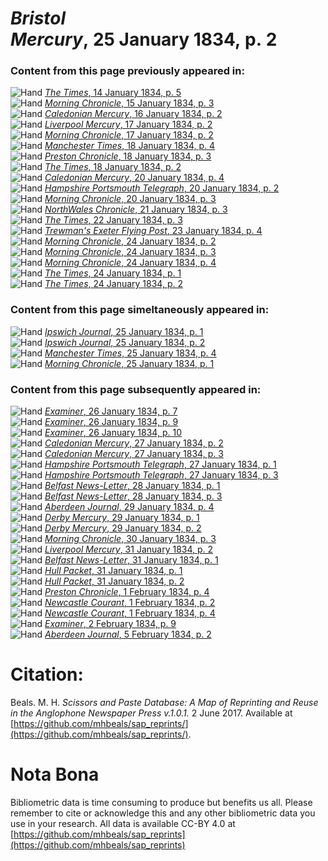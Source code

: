 # *Bristol Mercury*, 25 January 1834, p. 2  
  
### Content from this page previously appeared in:  
![Hand](http://scissorsandpaste.net/wp-content/uploads/2017/06/smallhandpointer.png) [*The Times*, 14 January 1834, p. 5](https://mhbeals.github.io/sap_html/The-Times/The-Times-14-January-1834-p-5)  
![Hand](http://scissorsandpaste.net/wp-content/uploads/2017/06/smallhandpointer.png) [*Morning Chronicle*, 15 January 1834, p. 3](https://mhbeals.github.io/sap_html/Morning-Chronicle/Morning-Chronicle-15-January-1834-p-3)  
![Hand](http://scissorsandpaste.net/wp-content/uploads/2017/06/smallhandpointer.png) [*Caledonian Mercury*, 16 January 1834, p. 2](https://mhbeals.github.io/sap_html/Caledonian-Mercury/Caledonian-Mercury-16-January-1834-p-2)  
![Hand](http://scissorsandpaste.net/wp-content/uploads/2017/06/smallhandpointer.png) [*Liverpool Mercury*, 17 January 1834, p. 2](https://mhbeals.github.io/sap_html/Liverpool-Mercury/Liverpool-Mercury-17-January-1834-p-2)  
![Hand](http://scissorsandpaste.net/wp-content/uploads/2017/06/smallhandpointer.png) [*Morning Chronicle*, 17 January 1834, p. 2](https://mhbeals.github.io/sap_html/Morning-Chronicle/Morning-Chronicle-17-January-1834-p-2)  
![Hand](http://scissorsandpaste.net/wp-content/uploads/2017/06/smallhandpointer.png) [*Manchester Times*, 18 January 1834, p. 4](https://mhbeals.github.io/sap_html/Manchester-Times/Manchester-Times-18-January-1834-p-4)  
![Hand](http://scissorsandpaste.net/wp-content/uploads/2017/06/smallhandpointer.png) [*Preston Chronicle*, 18 January 1834, p. 3](https://mhbeals.github.io/sap_html/Preston-Chronicle/Preston-Chronicle-18-January-1834-p-3)  
![Hand](http://scissorsandpaste.net/wp-content/uploads/2017/06/smallhandpointer.png) [*The Times*, 18 January 1834, p. 2](https://mhbeals.github.io/sap_html/The-Times/The-Times-18-January-1834-p-2)  
![Hand](http://scissorsandpaste.net/wp-content/uploads/2017/06/smallhandpointer.png) [*Caledonian Mercury*, 20 January 1834, p. 4](https://mhbeals.github.io/sap_html/Caledonian-Mercury/Caledonian-Mercury-20-January-1834-p-4)  
![Hand](http://scissorsandpaste.net/wp-content/uploads/2017/06/smallhandpointer.png) [*Hampshire Portsmouth Telegraph*, 20 January 1834, p. 2](https://mhbeals.github.io/sap_html/Hampshire-Portsmouth-Telegraph/Hampshire-Portsmouth-Telegraph-20-January-1834-p-2)  
![Hand](http://scissorsandpaste.net/wp-content/uploads/2017/06/smallhandpointer.png) [*Morning Chronicle*, 20 January 1834, p. 3](https://mhbeals.github.io/sap_html/Morning-Chronicle/Morning-Chronicle-20-January-1834-p-3)  
![Hand](http://scissorsandpaste.net/wp-content/uploads/2017/06/smallhandpointer.png) [*NorthWales Chronicle*, 21 January 1834, p. 3](https://mhbeals.github.io/sap_html/NorthWales-Chronicle/NorthWales-Chronicle-21-January-1834-p-3)  
![Hand](http://scissorsandpaste.net/wp-content/uploads/2017/06/smallhandpointer.png) [*The Times*, 22 January 1834, p. 3](https://mhbeals.github.io/sap_html/The-Times/The-Times-22-January-1834-p-3)  
![Hand](http://scissorsandpaste.net/wp-content/uploads/2017/06/smallhandpointer.png) [*Trewman's Exeter Flying Post*, 23 January 1834, p. 4](https://mhbeals.github.io/sap_html/Trewman's-Exeter-Flying-Post/Trewman's-Exeter-Flying-Post-23-January-1834-p-4)  
![Hand](http://scissorsandpaste.net/wp-content/uploads/2017/06/smallhandpointer.png) [*Morning Chronicle*, 24 January 1834, p. 2](https://mhbeals.github.io/sap_html/Morning-Chronicle/Morning-Chronicle-24-January-1834-p-2)  
![Hand](http://scissorsandpaste.net/wp-content/uploads/2017/06/smallhandpointer.png) [*Morning Chronicle*, 24 January 1834, p. 3](https://mhbeals.github.io/sap_html/Morning-Chronicle/Morning-Chronicle-24-January-1834-p-3)  
![Hand](http://scissorsandpaste.net/wp-content/uploads/2017/06/smallhandpointer.png) [*Morning Chronicle*, 24 January 1834, p. 4](https://mhbeals.github.io/sap_html/Morning-Chronicle/Morning-Chronicle-24-January-1834-p-4)  
![Hand](http://scissorsandpaste.net/wp-content/uploads/2017/06/smallhandpointer.png) [*The Times*, 24 January 1834, p. 1](https://mhbeals.github.io/sap_html/The-Times/The-Times-24-January-1834-p-1)  
![Hand](http://scissorsandpaste.net/wp-content/uploads/2017/06/smallhandpointer.png) [*The Times*, 24 January 1834, p. 2](https://mhbeals.github.io/sap_html/The-Times/The-Times-24-January-1834-p-2)  
  
### Content from this page simeltaneously appeared in:  
![Hand](http://scissorsandpaste.net/wp-content/uploads/2017/06/smallhandpointer.png) [*Ipswich Journal*, 25 January 1834, p. 1](https://mhbeals.github.io/sap_html/Ipswich-Journal/Ipswich-Journal-25-January-1834-p-1)  
![Hand](http://scissorsandpaste.net/wp-content/uploads/2017/06/smallhandpointer.png) [*Ipswich Journal*, 25 January 1834, p. 2](https://mhbeals.github.io/sap_html/Ipswich-Journal/Ipswich-Journal-25-January-1834-p-2)  
![Hand](http://scissorsandpaste.net/wp-content/uploads/2017/06/smallhandpointer.png) [*Manchester Times*, 25 January 1834, p. 4](https://mhbeals.github.io/sap_html/Manchester-Times/Manchester-Times-25-January-1834-p-4)  
![Hand](http://scissorsandpaste.net/wp-content/uploads/2017/06/smallhandpointer.png) [*Morning Chronicle*, 25 January 1834, p. 1](https://mhbeals.github.io/sap_html/Morning-Chronicle/Morning-Chronicle-25-January-1834-p-1)  
  
### Content from this page subsequently appeared in:  
![Hand](http://scissorsandpaste.net/wp-content/uploads/2017/06/smallhandpointer.png) [*Examiner*, 26 January 1834, p. 7](https://mhbeals.github.io/sap_html/Examiner/Examiner-26-January-1834-p-7)  
![Hand](http://scissorsandpaste.net/wp-content/uploads/2017/06/smallhandpointer.png) [*Examiner*, 26 January 1834, p. 9](https://mhbeals.github.io/sap_html/Examiner/Examiner-26-January-1834-p-9)  
![Hand](http://scissorsandpaste.net/wp-content/uploads/2017/06/smallhandpointer.png) [*Examiner*, 26 January 1834, p. 10](https://mhbeals.github.io/sap_html/Examiner/Examiner-26-January-1834-p-10)  
![Hand](http://scissorsandpaste.net/wp-content/uploads/2017/06/smallhandpointer.png) [*Caledonian Mercury*, 27 January 1834, p. 2](https://mhbeals.github.io/sap_html/Caledonian-Mercury/Caledonian-Mercury-27-January-1834-p-2)  
![Hand](http://scissorsandpaste.net/wp-content/uploads/2017/06/smallhandpointer.png) [*Caledonian Mercury*, 27 January 1834, p. 3](https://mhbeals.github.io/sap_html/Caledonian-Mercury/Caledonian-Mercury-27-January-1834-p-3)  
![Hand](http://scissorsandpaste.net/wp-content/uploads/2017/06/smallhandpointer.png) [*Hampshire Portsmouth Telegraph*, 27 January 1834, p. 1](https://mhbeals.github.io/sap_html/Hampshire-Portsmouth-Telegraph/Hampshire-Portsmouth-Telegraph-27-January-1834-p-1)  
![Hand](http://scissorsandpaste.net/wp-content/uploads/2017/06/smallhandpointer.png) [*Hampshire Portsmouth Telegraph*, 27 January 1834, p. 3](https://mhbeals.github.io/sap_html/Hampshire-Portsmouth-Telegraph/Hampshire-Portsmouth-Telegraph-27-January-1834-p-3)  
![Hand](http://scissorsandpaste.net/wp-content/uploads/2017/06/smallhandpointer.png) [*Belfast News-Letter*, 28 January 1834, p. 1](https://mhbeals.github.io/sap_html/Belfast-News-Letter/Belfast-News-Letter-28-January-1834-p-1)  
![Hand](http://scissorsandpaste.net/wp-content/uploads/2017/06/smallhandpointer.png) [*Belfast News-Letter*, 28 January 1834, p. 3](https://mhbeals.github.io/sap_html/Belfast-News-Letter/Belfast-News-Letter-28-January-1834-p-3)  
![Hand](http://scissorsandpaste.net/wp-content/uploads/2017/06/smallhandpointer.png) [*Aberdeen Journal*, 29 January 1834, p. 4](https://mhbeals.github.io/sap_html/Aberdeen-Journal/Aberdeen-Journal-29-January-1834-p-4)  
![Hand](http://scissorsandpaste.net/wp-content/uploads/2017/06/smallhandpointer.png) [*Derby Mercury*, 29 January 1834, p. 1](https://mhbeals.github.io/sap_html/Derby-Mercury/Derby-Mercury-29-January-1834-p-1)  
![Hand](http://scissorsandpaste.net/wp-content/uploads/2017/06/smallhandpointer.png) [*Derby Mercury*, 29 January 1834, p. 2](https://mhbeals.github.io/sap_html/Derby-Mercury/Derby-Mercury-29-January-1834-p-2)  
![Hand](http://scissorsandpaste.net/wp-content/uploads/2017/06/smallhandpointer.png) [*Morning Chronicle*, 30 January 1834, p. 3](https://mhbeals.github.io/sap_html/Morning-Chronicle/Morning-Chronicle-30-January-1834-p-3)  
![Hand](http://scissorsandpaste.net/wp-content/uploads/2017/06/smallhandpointer.png) [*Liverpool Mercury*, 31 January 1834, p. 2](https://mhbeals.github.io/sap_html/Liverpool-Mercury/Liverpool-Mercury-31-January-1834-p-2)  
![Hand](http://scissorsandpaste.net/wp-content/uploads/2017/06/smallhandpointer.png) [*Belfast News-Letter*, 31 January 1834, p. 1](https://mhbeals.github.io/sap_html/Belfast-News-Letter/Belfast-News-Letter-31-January-1834-p-1)  
![Hand](http://scissorsandpaste.net/wp-content/uploads/2017/06/smallhandpointer.png) [*Hull Packet*, 31 January 1834, p. 1](https://mhbeals.github.io/sap_html/Hull-Packet/Hull-Packet-31-January-1834-p-1)  
![Hand](http://scissorsandpaste.net/wp-content/uploads/2017/06/smallhandpointer.png) [*Hull Packet*, 31 January 1834, p. 2](https://mhbeals.github.io/sap_html/Hull-Packet/Hull-Packet-31-January-1834-p-2)  
![Hand](http://scissorsandpaste.net/wp-content/uploads/2017/06/smallhandpointer.png) [*Preston Chronicle*, 1 February 1834, p. 4](https://mhbeals.github.io/sap_html/Preston-Chronicle/Preston-Chronicle-1-February-1834-p-4)  
![Hand](http://scissorsandpaste.net/wp-content/uploads/2017/06/smallhandpointer.png) [*Newcastle Courant*, 1 February 1834, p. 2](https://mhbeals.github.io/sap_html/Newcastle-Courant/Newcastle-Courant-1-February-1834-p-2)  
![Hand](http://scissorsandpaste.net/wp-content/uploads/2017/06/smallhandpointer.png) [*Newcastle Courant*, 1 February 1834, p. 4](https://mhbeals.github.io/sap_html/Newcastle-Courant/Newcastle-Courant-1-February-1834-p-4)  
![Hand](http://scissorsandpaste.net/wp-content/uploads/2017/06/smallhandpointer.png) [*Examiner*, 2 February 1834, p. 9](https://mhbeals.github.io/sap_html/Examiner/Examiner-2-February-1834-p-9)  
![Hand](http://scissorsandpaste.net/wp-content/uploads/2017/06/smallhandpointer.png) [*Aberdeen Journal*, 5 February 1834, p. 2](https://mhbeals.github.io/sap_html/Aberdeen-Journal/Aberdeen-Journal-5-February-1834-p-2)  


# Citation: 

Beals. M. H. *Scissors and Paste Database: A Map of Reprinting and Reuse in the Anglophone Newspaper Press v.1.0.1.* 2 June 2017. Available at [https://github.com/mhbeals/sap_reprints/](https://github.com/mhbeals/sap_reprints/). 

# Nota Bona

Bibliometric data is time consuming to produce but benefits us all. Please remember to cite or acknowledge this and any other bibliometric data you use in your research. All data is available CC-BY 4.0 at [https://github.com/mhbeals/sap_reprints](https://github.com/mhbeals/sap_reprints)